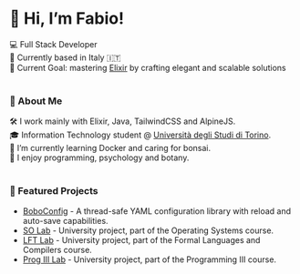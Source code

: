 # 👋 Hi, I’m Fabio!  
💻 Full Stack Developer  
📍 Currently based in Italy 🇮🇹  
🎯 Current Goal: mastering [Elixir](https://elixir-lang.org) by crafting elegant and scalable solutions  
<br>

### 📖 About Me  
🛠️ I work mainly with Elixir, Java, TailwindCSS and AlpineJS.  
🎓 Information Technology student @ [Università degli Studi di Torino](https://www.unito.it).  
🌱 I’m currently learning Docker and caring for bonsai.  
💬 I enjoy programming, psychology and botany.  
<br>

### 🚀 Featured Projects  
- [BoboConfig](https://github.com/BoboLaboratories/BoboConfig) - A thread-safe YAML configuration library with reload and auto-save capabilities.
- [SO Lab](https://github.com/BoboLaboratories/SO-Lab) - University project, part of the Operating Systems course.  
- [LFT Lab](https://github.com/BoboLaboratories/LFT-Lab) - University project, part of the Formal Languages and Compilers course.
- [Prog III Lab](https://github.com/fabionebbia/prog3) - University project, part of the Programming III course.
